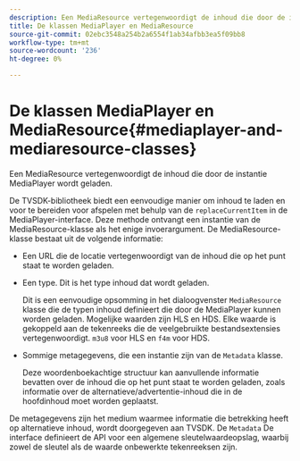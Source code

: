 ```yaml
---
description: Een MediaResource vertegenwoordigt de inhoud die door de instantie MediaPlayer wordt geladen.
title: De klassen MediaPlayer en MediaResource
source-git-commit: 02ebc3548a254b2a6554f1ab34afbb3ea5f09bb8
workflow-type: tm+mt
source-wordcount: '236'
ht-degree: 0%

---
```


# De klassen MediaPlayer en MediaResource{#mediaplayer-and-mediaresource-classes}

Een MediaResource vertegenwoordigt de inhoud die door de instantie MediaPlayer wordt geladen.

<!--<a id="section_B09A012C97454AF58CE2269B800D8027"></a>-->

De TVSDK-bibliotheek biedt een eenvoudige manier om inhoud te laden en voor te bereiden voor afspelen met behulp van de `replaceCurrentItem` in de MediaPlayer-interface. Deze methode ontvangt een instantie van de MediaResource-klasse als het enige invoerargument. De MediaResource-klasse bestaat uit de volgende informatie:

* Een URL die de locatie vertegenwoordigt van de inhoud die op het punt staat te worden geladen.
* Een type. Dit is het type inhoud dat wordt geladen.

  Dit is een eenvoudige opsomming in het dialoogvenster `MediaResource` klasse die de typen inhoud definieert die door de MediaPlayer kunnen worden geladen. Mogelijke waarden zijn HLS en HDS. Elke waarde is gekoppeld aan de tekenreeks die de veelgebruikte bestandsextensies vertegenwoordigt. `m3u8` voor HLS en `f4m` voor HDS.
* Sommige metagegevens, die een instantie zijn van de `Metadata` klasse.

  Deze woordenboekachtige structuur kan aanvullende informatie bevatten over de inhoud die op het punt staat te worden geladen, zoals informatie over de alternatieve/advertentie-inhoud die in de hoofdinhoud moet worden geplaatst.

De metagegevens zijn het medium waarmee informatie die betrekking heeft op alternatieve inhoud, wordt doorgegeven aan TVSDK. De `Metadata` De interface definieert de API voor een algemene sleutelwaardeopslag, waarbij zowel de sleutel als de waarde onbewerkte tekenreeksen zijn.
